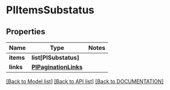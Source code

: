 # PIItemsSubstatus

## Properties
Name | Type | Notes
------------ | ------------- | -------------
**items** | **list[PISubstatus]**
**links** | **[**PIPaginationLinks**](../models/PIPaginationLinks.md)**

[[Back to Model list]](../../DOCUMENTATION.md#documentation-for-models) [[Back to API list]](../../DOCUMENTATION.md#documentation-for-api-endpoints) [[Back to DOCUMENTATION]](../../DOCUMENTATION.md)
